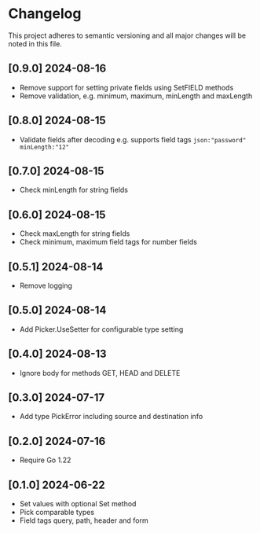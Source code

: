 # Changelog

This project adheres to semantic versioning and all major changes will
be noted in this file.

## [0.9.0] 2024-08-16

- Remove support for setting private fields using SetFIELD methods
- Remove validation, e.g. minimum, maximum, minLength and maxLength

## [0.8.0] 2024-08-15

- Validate fields after decoding
  e.g. supports field tags `json:"password" minLength:"12"`

## [0.7.0] 2024-08-15

- Check minLength for string fields

## [0.6.0] 2024-08-15

- Check maxLength for string fields
- Check minimum, maximum field tags for number fields

## [0.5.1] 2024-08-14

- Remove logging

## [0.5.0] 2024-08-14

- Add Picker.UseSetter for configurable type setting

## [0.4.0] 2024-08-13

- Ignore body for methods GET, HEAD and DELETE 

## [0.3.0] 2024-07-17

- Add type PickError including source and destination info

## [0.2.0] 2024-07-16

- Require Go 1.22

## [0.1.0] 2024-06-22

- Set values with optional Set method
- Pick comparable types
- Field tags query, path, header and form
